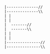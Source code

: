 ###
    |--------------// 
    |--------------\\
    | |
    | |
    |  -------//
    |  -------\\
    | |
    | |
    |---------------//
    |---------------\\
